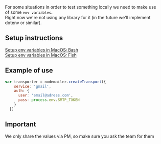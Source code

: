 For some situations in order to test something locally we need to make use of some `env variables`.  
Right now we're not using any library for it (in the future we'll implement dotenv or similar).

Setup instructions 
----
[Setup env variables in MacOS: Bash](https://medium.com/@himanshuagarwal1395/setting-up-environment-variables-in-macos-sierra-f5978369b255)  
[Setup env variables in MacOS: Fish](https://stackoverflow.com/questions/25632846/how-to-set-environment-variables-in-fish-shell)  

Example of use
----
```js
var transporter = nodemailer.createTransport({
    service: 'gmail',
    auth: {
      user: 'email@adress.com',
      pass: process.env.SMTP_TOKEN
    }
  })
```

Important
----
We only share the values via PM, so make sure you ask the team for them